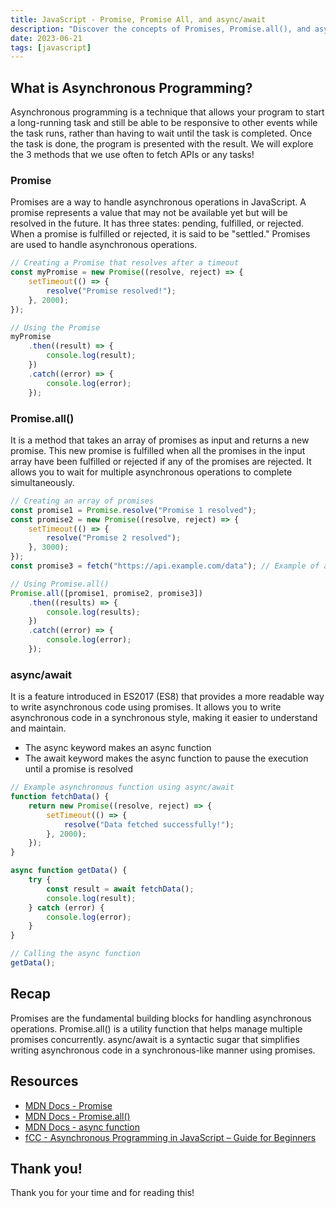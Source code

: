 ```yaml
---
title: JavaScript - Promise, Promise All, and async/await
description: "Discover the concepts of Promises, Promise.all(), and async/await in JS, along with example code for each. Learn to handle asynchronous operations effectively."
date: 2023-06-21
tags: [javascript]
---
```


## What is Asynchronous Programming?

Asynchronous programming is a technique that allows your program to start a long-running task and still be able to be responsive to other events while the task runs, rather than having to wait until the task is completed. Once the task is done, the program is presented with the result. We will explore the 3 methods that we use often to fetch APIs or any tasks!

### Promise

Promises are a way to handle asynchronous operations in JavaScript. A promise represents a value that may not be available yet but will be resolved in the future. It has three states: pending, fulfilled, or rejected. When a promise is fulfilled or rejected, it is said to be "settled." Promises are used to handle asynchronous operations.

```js
// Creating a Promise that resolves after a timeout
const myPromise = new Promise((resolve, reject) => {
	setTimeout(() => {
		resolve("Promise resolved!");
	}, 2000);
});

// Using the Promise
myPromise
	.then((result) => {
		console.log(result);
	})
	.catch((error) => {
		console.log(error);
	});
```

### Promise.all()

It is a method that takes an array of promises as input and returns a new promise. This new promise is fulfilled when all the promises in the input array have been fulfilled or rejected if any of the promises are rejected. It allows you to wait for multiple asynchronous operations to complete simultaneously.

```js
// Creating an array of promises
const promise1 = Promise.resolve("Promise 1 resolved");
const promise2 = new Promise((resolve, reject) => {
	setTimeout(() => {
		resolve("Promise 2 resolved");
	}, 3000);
});
const promise3 = fetch("https://api.example.com/data"); // Example of an HTTP request

// Using Promise.all()
Promise.all([promise1, promise2, promise3])
	.then((results) => {
		console.log(results);
	})
	.catch((error) => {
		console.log(error);
	});
```

### async/await

It is a feature introduced in ES2017 (ES8) that provides a more readable way to write asynchronous code using promises. It allows you to write asynchronous code in a synchronous style, making it easier to understand and maintain.

- The async keyword makes an async function
- The await keyword makes the async function to pause the execution until a promise is resolved

```js
// Example asynchronous function using async/await
function fetchData() {
	return new Promise((resolve, reject) => {
		setTimeout(() => {
			resolve("Data fetched successfully!");
		}, 2000);
	});
}

async function getData() {
	try {
		const result = await fetchData();
		console.log(result);
	} catch (error) {
		console.log(error);
	}
}

// Calling the async function
getData();
```

## Recap

Promises are the fundamental building blocks for handling asynchronous operations. Promise.all() is a utility function that helps manage multiple promises concurrently. async/await is a syntactic sugar that simplifies writing asynchronous code in a synchronous-like manner using promises.

## Resources

- <a href="https://developer.mozilla.org/en-US/docs/Web/JavaScript/Reference/Global_Objects/Promise" target="_blank" rel="noopener noreferrer">MDN Docs - Promise</a>
- <a href="https://developer.mozilla.org/en-US/docs/Web/JavaScript/Reference/Global_Objects/Promise/all" target="_blank" rel="noopener noreferrer">MDN Docs - Promise.all()</a>
- <a href="https://developer.mozilla.org/en-US/docs/Web/JavaScript/Reference/Statements/async_function" target="_blank" rel="noopener noreferrer">MDN Docs - async function</a>
- <a href="https://www.freecodecamp.org/news/asynchronous-programming-in-javascript/" target="_blank" rel="noopener noreferrer">fCC - Asynchronous Programming in JavaScript – Guide for Beginners</a>

## Thank you!

Thank you for your time and for reading this!
